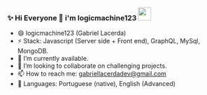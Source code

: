 ### ✨ Hi Everyone 👋 i'm logicmachine123 <img src="https://media.giphy.com/media/hvRJCLFzcasrR4ia7z/giphy.gif" width="30px">

- 😄 logicmachine123 (Gabriel Lacerda)
- ⚡ Stack: Javascript (Server side + Front end), GraphQL, MySql, MongoDB.
- 🔭 I’m currently available.
- 👯 I’m looking to collaborate on challenging projects.
- 📫 How to reach me: gabriellacerdadev@gmail.com
- 💬 Languages: Portuguese (native), English (Advanced)
